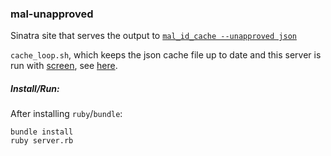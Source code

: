 ### mal-unapproved

Sinatra site that serves the output to [`mal_id_cache --unapproved json`](https://github.com/seanbreckenridge/mal-id-cache)

`cache_loop.sh`, which keeps the json cache file up to date and this server is run with [screen](https://www.gnu.org/software/screen/), see [here](https://github.com/seanbreckenridge/vps).


##### Install/Run:

After installing `ruby`/`bundle`:

```
bundle install
ruby server.rb
```
